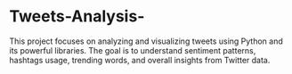 # Tweets-Analysis-
This project focuses on analyzing and visualizing tweets using Python and its powerful libraries. The goal is to understand sentiment patterns, hashtags usage, trending words, and overall insights from Twitter data.
